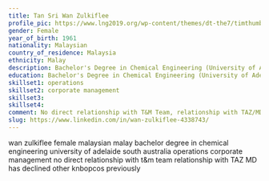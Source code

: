 ```yaml
---
title: Tan Sri Wan Zulkiflee
profile_pic: https://www.lng2019.org/wp-content/themes/dt-the7/timthumb.php?src=https://www.lng2019.org/wp-content/uploads/2018/08/LNG2019-Speakers-Wan-Zulkiflee-Square.jpg&w=200&h=200&zc=1&q=90
gender: Female
year_of_birth: 1961
nationality: Malaysian
country_of_residence: Malaysia
ethnicity: Malay
description: Bachelor's Degree in Chemical Engineering (University of Adelaide, South Australia), Operations, Corporate Management
education: Bachelor's Degree in Chemical Engineering (University of Adelaide, South Australia)
skillset1: operations
skillset2: corporate management
skillset3: 
skillset4:
comment: No direct relationship with T&M Team, relationship with TAZ/MD. Has declined other KNB OpCos previously.
slug: https://www.linkedin.com/in/wan-zulkiflee-4338743/
---
```


wan zulkiflee female malaysian malay bachelor degree in chemical engineering university of adelaide south australia operations corporate management no direct relationship with t&m team relationship with TAZ MD has declined other knbopcos previously